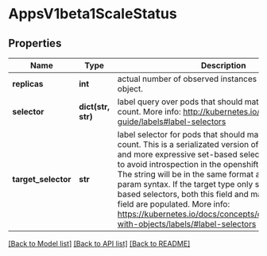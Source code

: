 # AppsV1beta1ScaleStatus

## Properties
Name | Type | Description | Notes
------------ | ------------- | ------------- | -------------
**replicas** | **int** | actual number of observed instances of the scaled object. | 
**selector** | **dict(str, str)** | label query over pods that should match the replicas count. More info: http://kubernetes.io/docs/user-guide/labels#label-selectors | [optional] 
**target_selector** | **str** | label selector for pods that should match the replicas count. This is a serializated version of both map-based and more expressive set-based selectors. This is done to avoid introspection in the openshift.openshift.clients. The string will be in the same format as the query-param syntax. If the target type only supports map-based selectors, both this field and map-based selector field are populated. More info: https://kubernetes.io/docs/concepts/overview/working-with-objects/labels/#label-selectors | [optional] 

[[Back to Model list]](../README.md#documentation-for-models) [[Back to API list]](../README.md#documentation-for-api-endpoints) [[Back to README]](../README.md)


